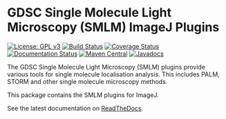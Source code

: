 GDSC Single Molecule Light Microscopy (SMLM) ImageJ Plugins
===========================================================

[![License: GPL v3](https://img.shields.io/badge/License-GPLv3-blue.svg)](https://www.gnu.org/licenses/gpl-3.0)
[![Build Status](https://travis-ci.com/aherbert/gdsc-smlm.svg?branch=master)](https://travis-ci.com/aherbert/gdsc-smlm)
[![Coverage Status](https://coveralls.io/repos/github/aherbert/gdsc-smlm/badge.svg?branch=master)](https://coveralls.io/github/aherbert/gdsc-smlm?branch=master)
[![Documentation Status](https://readthedocs.org/projects/gdsc-smlm/badge/?version=latest)](https://gdsc-smlm.readthedocs.io/en/latest/?badge=latest)
[![Maven Central](https://img.shields.io/maven-central/v/uk.ac.sussex.gdsc/gdsc-smlm-ij_/)](https://img.shields.io/maven-central/v/uk.ac.sussex.gdsc/gdsc-smlm-ij_/)
[![Javadocs](https://javadoc.io/badge2/uk.ac.sussex.gdsc/gdsc-smlm-ij_/javadoc.svg)](https://javadoc.io/doc/uk.ac.sussex.gdsc/gdsc-smlm-ij_)

The GDSC Single Molecule Light Microscopy (SMLM) plugins provide various tools
for single molecule localisation analysis. This includes PALM, STORM and other
single molecule microscopy methods.

This package contains the SMLM plugins for ImageJ.

See the latest documentation on [ReadTheDocs](https://gdsc-smlm.readthedocs.io).
